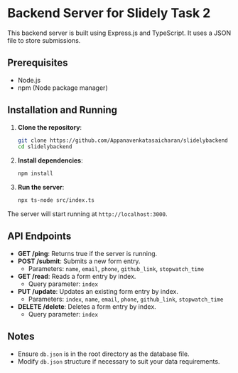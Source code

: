 # Backend Server for Slidely Task 2

This backend server is built using Express.js and TypeScript. It uses a JSON file to store submissions.

## Prerequisites

- Node.js
- npm (Node package manager)

## Installation and Running

1. **Clone the repository**:
    ```bash
    git clone https://github.com/Appanavenkatasaicharan/slidelybackend
    cd slidelybackend
    ```

2. **Install dependencies**:
    ```bash
    npm install
    ```

3. **Run the server**:
    ```bash
    npx ts-node src/index.ts
    ```

The server will start running at `http://localhost:3000`.

## API Endpoints

- **GET /ping**: Returns true if the server is running.
- **POST /submit**: Submits a new form entry.
  - Parameters: `name`, `email`, `phone`, `github_link`, `stopwatch_time`
- **GET /read**: Reads a form entry by index.
  - Query parameter: `index`
- **PUT /update**: Updates an existing form entry by index.
  - Parameters: `index`, `name`, `email`, `phone`, `github_link`, `stopwatch_time`
- **DELETE /delete**: Deletes a form entry by index.
  - Query parameter: `index`

## Notes

- Ensure `db.json` is in the root directory as the database file.
- Modify `db.json` structure if necessary to suit your data requirements.
